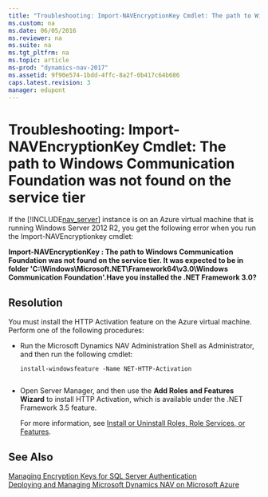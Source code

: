```yaml
---
title: "Troubleshooting: Import-NAVEncryptionKey Cmdlet: The path to Windows Communication Foundation was not found on the service tier"
ms.custom: na
ms.date: 06/05/2016
ms.reviewer: na
ms.suite: na
ms.tgt_pltfrm: na
ms.topic: article
ms-prod: "dynamics-nav-2017"
ms.assetid: 9f90e574-1bdd-4ffc-8a2f-0b417c64b686
caps.latest.revision: 3
manager: edupont
---
```

# Troubleshooting: Import-NAVEncryptionKey Cmdlet: The path to Windows Communication Foundation was not found on the service tier
If the [!INCLUDE[nav_server](includes/nav_server_md.md)] instance is on an Azure virtual machine that is running Windows Server 2012 R2, you get the following error when you run the Import\-NAVEncryptionkey cmdlet:  
  
 **Import\-NAVEncryptionKey : The path to Windows Communication Foundation was not found on the service tier. It was expected to be in folder 'C:\\Windows\\Microsoft.NET\\Framework64\\v3.0\\Windows Communication Foundation'.Have you installed the .NET Framework 3.0?**  
  
## Resolution  
 You must install the HTTP Activation feature on the Azure virtual machine. Perform one of the following procedures:  
  
-   Run the Microsoft Dynamics NAV Administration Shell as Administrator, and then run the following cmdlet:  
  
    ```  
    install-windowsfeature -Name NET-HTTP-Activation  
  
    ```  
  
-   Open Server Manager, and then use the **Add Roles and Features Wizard** to install HTTP Activation, which is available under the .NET Framework 3.5 feature.  
  
     For more information, see [Install or Uninstall Roles, Role Services, or Features](http://go.microsoft.com/fwlink/?LinkID=623826).  
  
## See Also  
 [Managing Encryption Keys for SQL Server Authentication](Managing-Encryption-Keys-for-SQL-Server-Authentication.md)   
 [Deploying and Managing Microsoft Dynamics NAV on Microsoft Azure](Deploying-and-Managing-Microsoft-Dynamics-NAV-on-Microsoft-Azure.md)